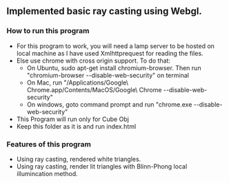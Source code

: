 ## Implemented basic ray casting using Webgl.

### How to run this program

- For this program to work, you will need a lamp server to be hosted on local machine as I have used Xmlhttprequest for reading the files.
- Else use chrome with cross origin support. To do that:
  - On Ubuntu, sudo apt-get install chromium-browser. Then run "chromium-browser --disable-web-security" on terminal
  - On Mac, run "/Applications/Google\ Chrome.app/Contents/MacOS/Google\ Chrome --disable-web-security"
  - On windows, goto command prompt and run "chrome.exe --disable-web-security"
- This Program will run only for Cube Obj
- Keep this folder as it is and run index.html

### Features of this program
- Using ray casting, rendered white triangles.
- Using ray casting, render lit triangles with Blinn-Phong local illumincation method.
